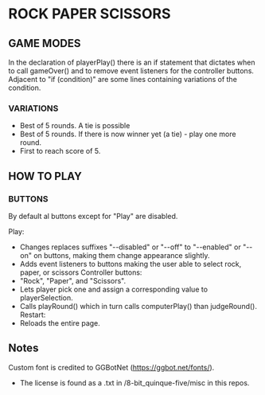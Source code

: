 # ROCK PAPER SCISSORS

## GAME MODES
In the declaration of playerPlay() there is an if statement that dictates when to call gameOver() and to remove event listeners for the controller buttons.
Adjacent to "if (condition)" are some lines containing variations of the condition.
### VARIATIONS
* Best of 5 rounds. A tie is possible
* Best of 5 rounds. If there is now winner yet (a tie) - play one more round.
* First to reach score of 5.

## HOW TO PLAY
### BUTTONS
By default al buttons except for "Play" are disabled.

Play:
* Changes replaces suffixes "--disabled" or "--off" to "--enabled" or "--on" on buttons, making them change appearance slightly.
* Adds event listeners to buttons making the user able to select rock, paper, or scissors
Controller buttons:
* "Rock", "Paper", and "Scissors".
* Lets player pick one and assign a corresponding value to playerSelection.
* Calls playRound() which in turn calls computerPlay() than judgeRound().
Restart:
* Reloads the entire page.


## Notes
Custom font is credited to GGBotNet (https://ggbot.net/fonts/).
* The license is found as a .txt in /8-bit_quinque-five/misc in this repos.
